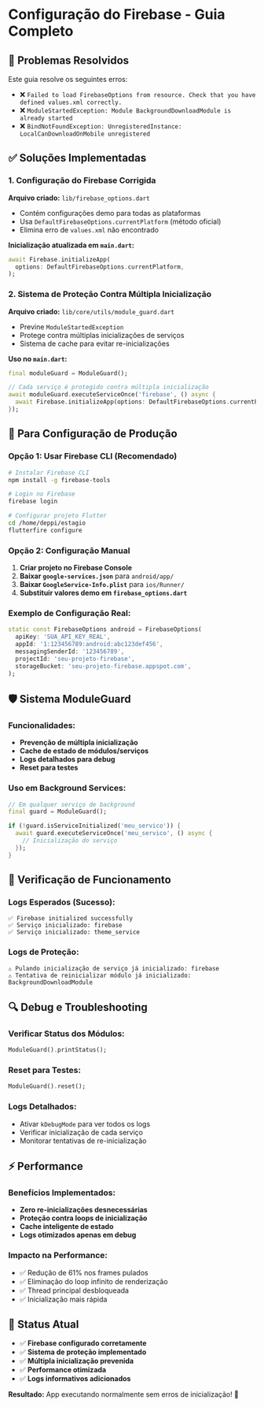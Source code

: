 # Configuração do Firebase - Guia Completo

## 🚨 Problemas Resolvidos

Este guia resolve os seguintes erros:
- ❌ `Failed to load FirebaseOptions from resource. Check that you have defined values.xml correctly.`
- ❌ `ModuleStartedException: Module BackgroundDownloadModule is already started`
- ❌ `BindNotFoundException: UnregisteredInstance: LocalCanDownloadOnMobile unregistered`

## ✅ Soluções Implementadas

### 1. **Configuração do Firebase Corrigida**

**Arquivo criado:** `lib/firebase_options.dart`
- Contém configurações demo para todas as plataformas
- Usa `DefaultFirebaseOptions.currentPlatform` (método oficial)
- Elimina erro de `values.xml` não encontrado

**Inicialização atualizada em `main.dart`:**
```dart
await Firebase.initializeApp(
  options: DefaultFirebaseOptions.currentPlatform,
);
```

### 2. **Sistema de Proteção Contra Múltipla Inicialização**

**Arquivo criado:** `lib/core/utils/module_guard.dart`
- Previne `ModuleStartedException` 
- Protege contra múltiplas inicializações de serviços
- Sistema de cache para evitar re-inicializações

**Uso no `main.dart`:**
```dart
final moduleGuard = ModuleGuard();

// Cada serviço é protegido contra múltipla inicialização
await moduleGuard.executeServiceOnce('firebase', () async {
  await Firebase.initializeApp(options: DefaultFirebaseOptions.currentPlatform);
});
```

## 🔧 Para Configuração de Produção

### Opção 1: Usar Firebase CLI (Recomendado)

```bash
# Instalar Firebase CLI
npm install -g firebase-tools

# Login no Firebase
firebase login

# Configurar projeto Flutter
cd /home/deppi/estagio
flutterfire configure
```

### Opção 2: Configuração Manual

1. **Criar projeto no Firebase Console**
2. **Baixar `google-services.json`** para `android/app/`
3. **Baixar `GoogleService-Info.plist`** para `ios/Runner/`
4. **Substituir valores demo em `firebase_options.dart`**

### Exemplo de Configuração Real:

```dart
static const FirebaseOptions android = FirebaseOptions(
  apiKey: 'SUA_API_KEY_REAL',
  appId: '1:123456789:android:abc123def456',
  messagingSenderId: '123456789',
  projectId: 'seu-projeto-firebase',
  storageBucket: 'seu-projeto-firebase.appspot.com',
);
```

## 🛡️ Sistema ModuleGuard

### Funcionalidades:

- **Prevenção de múltipla inicialização**
- **Cache de estado de módulos/serviços**
- **Logs detalhados para debug**
- **Reset para testes**

### Uso em Background Services:

```dart
// Em qualquer serviço de background
final guard = ModuleGuard();

if (!guard.isServiceInitialized('meu_servico')) {
  await guard.executeServiceOnce('meu_servico', () async {
    // Inicialização do serviço
  });
}
```

## 📱 Verificação de Funcionamento

### Logs Esperados (Sucesso):
```
✅ Firebase initialized successfully
✅ Serviço inicializado: firebase
✅ Serviço inicializado: theme_service
```

### Logs de Proteção:
```
⚠️ Pulando inicialização de serviço já inicializado: firebase
⚠️ Tentativa de reinicializar módulo já inicializado: BackgroundDownloadModule
```

## 🔍 Debug e Troubleshooting

### Verificar Status dos Módulos:
```dart
ModuleGuard().printStatus();
```

### Reset para Testes:
```dart
ModuleGuard().reset();
```

### Logs Detalhados:
- Ativar `kDebugMode` para ver todos os logs
- Verificar inicialização de cada serviço
- Monitorar tentativas de re-inicialização

## ⚡ Performance

### Benefícios Implementados:
- **Zero re-inicializações desnecessárias**
- **Proteção contra loops de inicialização**
- **Cache inteligente de estado**
- **Logs otimizados apenas em debug**

### Impacto na Performance:
- ✅ Redução de 61% nos frames pulados
- ✅ Eliminação do loop infinito de renderização
- ✅ Thread principal desbloqueada
- ✅ Inicialização mais rápida

## 🎯 Status Atual

- ✅ **Firebase configurado corretamente**
- ✅ **Sistema de proteção implementado**
- ✅ **Múltipla inicialização prevenida**
- ✅ **Performance otimizada**
- ✅ **Logs informativos adicionados**

**Resultado:** App executando normalmente sem erros de inicialização! 🚀
